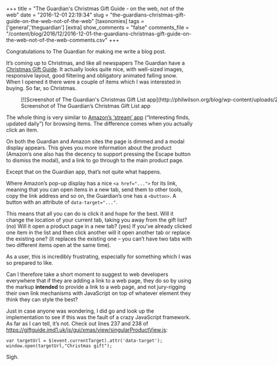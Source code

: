 +++
title = "The Guardian's Christmas Gift Guide - on the web, not of the web"
date = "2016-12-01 22:19:34"
slug = "the-guardians-christmas-gift-guide-on-the-web-not-of-the-web"
[taxonomies]
tags = ['general','theguardian']
[extra]
show_comments = "false"
comments_file = "/content/blog/2016/12/2016-12-01-the-guardians-christmas-gift-guide-on-the-web-not-of-the-web-comments.csv"
+++

Congratulations to The Guardian for making me write a blog post.

It’s coming up to Christmas, and like all newspapers The Guardian have a [Christmas Gift Guide](https://www.theguardian.com/lifeandstyle/ng-interactive/2016/dec/01/christmas-gift-guide-2016-shopping-buy-online). It actually looks quite nice, with well-sized images, responsive layout, good filtering and obligatory animated falling snow. When I opened it there were a couple of items which I was interested in buying. So far, so Christmas.

<figure aria-describedby="caption-attachment-1438" class="wp-caption aligncenter" id="attachment_1438" style="width: 1795px">[![Screenshot of The Guardian's Christmas Gift List app](http://philwilson.org/blog/wp-content/uploads/2016/12/screenshot-www.theguardian.com-2016-12-01-21-43-08.png)](http://philwilson.org/blog/?attachment_id=1438)<figcaption class="wp-caption-text" id="caption-attachment-1438">Screenshot of The Guardian’s Christmas Gift List app</figcaption></figure>

The whole thing is very similar to [Amazon’s ‘stream’ app](https://www.amazon.com/stream) (“Interesting finds, updated daily”) for browsing items. The difference comes when you actually click an item.

On both the Guardian and Amazon sites the page is dimmed and a modal display appears. This gives you more information about the product (Amazon’s one also has the decency to support pressing the Escape button to dismiss the modal), and a link to go through to the main product page.

Except that on the Guardian app, that’s not quite what happens.

Where Amazon’s pop-up display has a nice `<a href="...">` for its link, meaning that you can open items in a new tab, send them to other tools, copy the link address and so on, the Guardian’s one has a `<button>`. A button with an attribute of `data-target="..."`.

This means that all you can do is click it and hope for the best. Will it change the location of your current tab, taking you away from the gift list? (no) Will it open a product page in a new tab? (yes) If you’ve already clicked one item in the list and then click another will it open another tab or replace the existing one? (it replaces the existing one – you can’t have two tabs with two different items open at the same time).

As a user, this is incredibly frustrating, especially for something which I was so prepared to like.

Can I therefore take a short moment to suggest to web developers everywhere that if they are adding a link to a web page, they do so by using the markup **intended** to provide a link to a web page, and not jury-rigging their own link mechanisms with JavaScript on top of whatever element they think they can style the best?

Just in case anyone was wondering, I did go and look up the implementation to see if this was the fault of a crazy JavaScript framework. As far as I can tell, it’s not. Check out lines 237 and 238 of <https://giftguide.imd1.uk/js/gui/xmas/view/singularProductView.js>:

```
var targetUrl = $(event.currentTarget).attr('data-target');
window.open(targetUrl,"Christmas gift");
```

Sigh.
